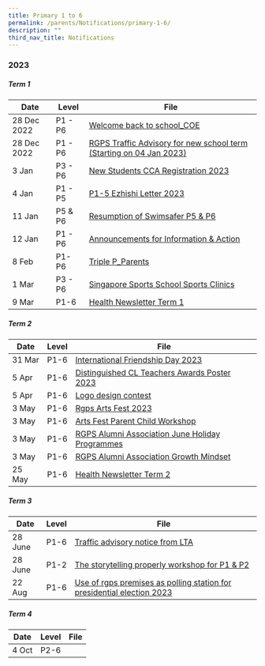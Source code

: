 ```yaml
---
title: Primary 1 to 6
permalink: /parents/Notifications/primary-1-6/
description: ""
third_nav_title: Notifications
---
```

### **2023**

##### Term 1

| Date| Level|File | 
| -------- | -------- | -------- | 
| 28 Dec 2022   | P1 - P6|[Welcome back to school_COE](/files/Notification%202023/P1%20to%206/RGPS_N23_G_001_Welcome%20back%20to%20school_COE.pdf)    | 
|28 Dec 2022 | P1 - P6|[RGPS Traffic Advisory for new school term (Starting on 04 Jan 2023)](/files/Notification%202023/P1%20to%206/RGPS%20Traffic%20Advisory%20for%20new%20school%20term%20(Starting%20on%20%2004%20Jan%202023).pdf) |
|3 Jan| P3 - P6|[New Students CCA Registration 2023](/files/Notification%202023/P1%20to%206/RGPS_N23_G_002_New%20Students%20CCA_Registration%20for%202023.pdf)|
|4 Jan| P1 - P5|[P1-5 Ezhishi Letter 2023](/files/Notification%202023/P1%20to%206/RGPSN23G005_P1-5%20Ezhishi%20Letter%202023.pdf)|
|11 Jan|P5 & P6|[Resumption of Swimsafer P5 & P6](/files/Notification%202023/P1%20to%206/RGPS_N2_G_006%20Resumption%20of%20Swimsafer%20P5P6.pdf)|
|12 Jan| P1 - P6|[Announcements for Information & Action](/files/Notification%202023/P1%20to%206/Notification%20Consent%20for%20Photos%20%20Smart%20watches%20Photo%20Taking_11%20Jan%202023.pdf)|
|8 Feb| P1- P6|[Triple P_Parents](/files/Notification%202023/P1%20to%206/Triple%20P_Parents%20Gateway%20Notification.pdf)|
|1 Mar| P3 - P6|[Singapore Sports School Sports Clinics](/files/Notification%202023/P1%20to%206/Singapore%20Sports%20School%20Sports%20Clinics.pdf)|
|9 Mar|P1-6|[Health Newsletter Term 1](https://drive.google.com/file/d/1oLI-kN4BA5rCUIyKu2Hj8InWvnMYh4q4/view?usp=sharing)|

##### Term 2

| Date| Level|File | 
| -------- | -------- | -------- |
|31 Mar|P1-6|[International Friendship Day 2023](/files/Notification%202023/P1%20to%206/ifd%202023%20pg%20to%20parents.pdf)|
|5 Apr|P1-6|[Distinguished CL Teachers Awards Poster 2023](/files/Notification%202023/P1%20to%206/distinguished%20cl%20teachers%20awards%20poster%202023_p1-p6.pdf)|
|5 Apr|P1-6|[Logo design contest](/files/Notification%202023/P1%20to%206/logo%20design%20contest_p1-p6.pdf)|
|3 May|P1-6|[Rgps Arts Fest 2023](/files/Notification%202023/P1%20to%206/rgps%20arts%20fest%202023%203%20may.pdf)|
|3 May|P1-6|[Arts Fest Parent Child Workshop](/files/Notification%202023/P1%20to%206/details%20of%20optional%20sign%20up%20for%20arts%20fest%20parent%20child%20workshops.pdf)|
|3 May|P1-6|[RGPS Alumni Association June Holiday Programmes](/files/Notification%202023/P1%20to%206/rgps%20alumni%20association%20june%20holiday%20programmes.pdf)|
|3 May|P1-6|[RGPS Alumni Association Growth Mindset](/files/Notification%202023/P1%20to%206/rgps%20alumni%20association_growth%20mindset%20flyer.pdf)|
|25 May|P1-6|[Health Newsletter Term 2](/files/Notification%202023/P1%20to%206/health%20newsletter%20term%202%202023.pdf)|

##### Term 3

| Date| Level|File | 
| -------- | -------- | -------- |
|28 June|P1-6|[Traffic advisory notice from LTA](/files/Notification%202023/P1%20to%206/traffic%20advisory%20notice%20from%20lta.pdf)|
|28 June|P1-2|[The storytelling properly workshop for P1 & P2](/files/Notification%202023/P1%20to%206/the%20storytelling%20properly%20workshop%20for%20p1%20&%20p2_compressed.pdf)|
|22 Aug|P1-6|[Use of rgps premises as polling station for presidential election 2023](/files/use%20of%20rgps%20premises%20as%20polling%20station%20for%20presidential%20election%202023.pdf)|

##### Term 4

| Date| Level|File | 
| -------- | -------- | -------- |
|4 Oct|P2-6|